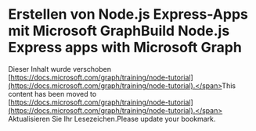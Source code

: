 # <a name="build-nodejs-express-apps-with-microsoft-graph"></a><span data-ttu-id="9b6f6-101">Erstellen von Node.js Express-Apps mit Microsoft Graph</span><span class="sxs-lookup"><span data-stu-id="9b6f6-101">Build Node.js Express apps with Microsoft Graph</span></span>

<span data-ttu-id="9b6f6-102">Dieser Inhalt wurde verschoben [https://docs.microsoft.com/graph/training/node-tutorial](https://docs.microsoft.com/graph/training/node-tutorial).</span><span class="sxs-lookup"><span data-stu-id="9b6f6-102">This content has been moved to [https://docs.microsoft.com/graph/training/node-tutorial](https://docs.microsoft.com/graph/training/node-tutorial).</span></span> <span data-ttu-id="9b6f6-103">Aktualisieren Sie Ihr Lesezeichen.</span><span class="sxs-lookup"><span data-stu-id="9b6f6-103">Please update your bookmark.</span></span>
